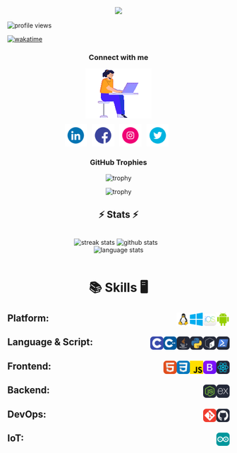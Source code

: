 <!-- banner image to be updated -->
<p align = "center">
<img src="https://readme-typing-svg.herokuapp.com?font=Bungee+Spice&size=35&pause=1000&color=1D9A39&center=true&vCenter=true&width=500&height=70&lines=Hi+there+!+;I+am+Ankika+!">
</p>

<!-- profile views -->
<p align="left"> <img src="https://komarev.com/ghpvc/?username=ankikadey&label=Profile%20views&color=0e75b6&style=flat" alt="profile     views" /> </p>

<!-- add wakatime -->
[![wakatime](https://wakatime.com/badge/user/fb642b9a-ca19-4dba-b4d2-ef00e4e6bfe4.svg)](https://wakatime.com/@fb642b9a-ca19-4dba-b4d2-ef00e4e6bfe4)

<!-- social links -->
<h3 align="center">Connect with me</h3>
<p align="center">
    <img src="resources/avatar/1844cbbc-c9a9-4aa7-8a25-663990179a99.gif" alt="avatar" align="center"></a>
</p>

<p align="center">
    <a href="https://linkedin.com/in/ankikadey"><img height="50" src="resources/socials/LinkedIn/png/372102050_LINKEDIN_ICON_1080.png" alt="LinkedIn"></a>&nbsp;&nbsp;
    <a href="https://facebook.com/Ankika.Dey.2003"><img height="50" src="resources/socials/Facebook/png/371907490_FACEBOOK_ICON_1080.png" alt="Facebook"></a>&nbsp;&nbsp;
    <a href="https://instagram.com/_usr.not.found_"><img height="50" src="resources/socials/Instagram/png/371907300_INSTAGRAM_ICON_1080.png" alt="Instagram"></a>&nbsp;&nbsp;
    <a href="https://twitter.com/ankika_dey"><img height="50" src="resources/socials/Twitter/png/371907030_TWITTER_ICON_1080.png" alt="Twitter"></a>&nbsp;&nbsp;
</p>

<!-- github trophies -->
<h3 align="center">GitHub Trophies</h3>
<div align="center">
  
![trophy](https://github-profile-trophy.vercel.app/?username=ankikadey&theme=dark_lover&no-frame=true&no-bg=true&column=3&title=Commits,Followers,Stars)
<br>

![trophy](https://github-profile-trophy.vercel.app/?username=ankikadey&theme=dark_lover&no-frame=true&no-bg=true&column=3&title=PullRequest,Repositories,Reviews)
</div>

<!-- Githb Stats Alternative -->
<h2 align="center">⚡ Stats ⚡</h2>
<br>
<div align=center>
  <img width=390 src="https://streak-stats.demolab.com/?user=ankikadey&count_private=true&theme=react&border_radius=10" alt="streak stats"/>
  <img width=368 src="https://github-readme-stats.vercel.app/api?username=ankikadey&count_private=true&show_icons=true&rank_icon=github&locale=en&theme=react&border_radius=10" alt="github stats">
    &nbsp;&nbsp;
  <br/>
  <img width=370 align=top src="https://github-readme-stats.vercel.app/api/top-langs?username=ankikadey&show_icons=true&locale=en&theme=react&border_radius=10&layout=compact&langs_count=10" height="194.8px" alt="language stats">
</div>
<br>


<!--LeetCode Stats-->
<!--<div align=center>
    <h2>Coding Stats</h2>
    <img src="https://leetcard.jacoblin.cool/Ankika_Dey?theme=dark&font=Ruluko&ext=activity" width=40%>
</div>-->

<!-- Skills -->
<h1 align=center>

:books: Skills :desktop_computer:
</h1>

<h2>Platform:&nbsp;&nbsp; <!-- Platform -->
    <img src="resources/Skills/platforms/android.svg" height="30" alt="Android" align=right>&nbsp;&nbsp;
    <img src="resources/Skills/platforms/ios.png" height="30" alt="iOS" align=right>&nbsp;&nbsp;
    <img src="resources/Skills/platforms/windows.svg" height="30" alt="Windows" align=right>&nbsp;&nbsp;
    <img src="resources/Skills/platforms/linux.svg" height="30" alt="Linux" align=right>&nbsp;&nbsp;
</h2>

<h2>Language & Script:&nbsp;&nbsp; <!-- Language & Script -->
    <img src="resources/Skills/languages/pwsh.svg" height="30" alt="PowerShell" align=right>&nbsp;&nbsp;
    <img src="resources/Skills/languages/bash.svg" height="30" alt="bash" align=right>&nbsp;&nbsp;
    <img src="resources/Skills/languages/python.svg" height="30" alt="python" align=right>&nbsp;&nbsp;
    <img src="resources/Skills/languages/java.svg" height="30" alt="JAVA" align=right>&nbsp;&nbsp;
    <img src="resources/Skills/languages/cpp.svg" height="30" alt="C++" align=right>&nbsp;&nbsp;
    <img src="resources/Skills/languages/c.svg" height="30" alt="C" align=right>&nbsp;&nbsp;
</h2>

<h2>Frontend:&nbsp;&nbsp; <!-- Frontend -->
    <img src="resources/Skills/frontend/react.svg" height="30" alt="React" align=right>&nbsp;&nbsp;
    <img src="resources/Skills/frontend/bootstrap.svg" height="30" alt="Bootstrap" align=right>&nbsp;&nbsp;
    <img src="resources/Skills/languages/js.png" height="30" alt="JavaScript" align=right>&nbsp;&nbsp;
    <img src="resources/Skills/frontend/css.svg" height="30" alt="CSS" align=right>&nbsp;&nbsp;
    <img src="resources/Skills/frontend/html.svg" height="30" alt="HTML" align=right>&nbsp;&nbsp;
</h2>

<h2>Backend:&nbsp;&nbsp; <!-- Backend -->
    <img src="resources/Skills/backend/express-js.svg" height="30" alt="ExpressJS" align=right>&nbsp;&nbsp;
    <img src="resources/Skills/backend/node-js.svg" height="30" alt="Node.js" align=right>&nbsp;&nbsp;
</h2>

<h2>DevOps:&nbsp;&nbsp; <!-- DevOps -->
    <img src="resources/Skills/dev-ops/github.svg" height="30" alt="Github" align=right>&nbsp;&nbsp;
    <img src="resources/Skills/dev-ops/git.svg" height="30" alt="Git" align=right>&nbsp;&nbsp;
</h2>

<h2>IoT:&nbsp;&nbsp; <!-- IoT -->
    <img src="resources/Skills/iot/arduino.svg" height="30" alt="Arduino" align=right>&nbsp;&nbsp;
</h2>

<!--START_SECTION:waka-->
<!--END_SECTION:waka-->
